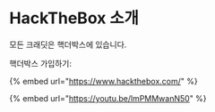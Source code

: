 # HackTheBox 소개

모든 크래딧은 핵더박스에 있습니다.

핵더박스 가입하기:&#x20;

{% embed url="https://www.hackthebox.com/" %}

{% embed url="https://youtu.be/lmPMMwanN50" %}
